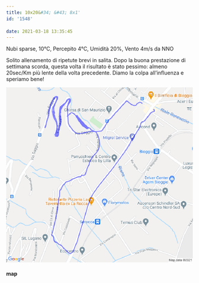 ```yaml
---
title: 10x20&#34; &#43; 8x1'
id: '1548'

date: 2021-03-18 13:35:45
---
```


Nubi sparse, 10°C, Percepito 4°C, Umidità 20%, Vento 4m/s da NNO

Solito allenamento di ripetute brevi in salita. Dopo la buona prestazione di settimana scorda, questa volta il risultato è stato pessimo: almeno 20sec/Km più lente della volta precedente. Diamo la colpa all’influenza e speriamo bene!

![image](/images/2021/08/20210318-activity-map.png)

#### map
